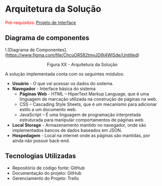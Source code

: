 # Arquitetura da Solução

<span style="color:red">Pré-requisitos: <a href="3-Projeto de Interface.md"> Projeto de Interface</a></span>

## Diagrama de componentes

!.[Diagrama de Componentes].(https://www.figma.com/file/ChcuOR582tmvJD6t4WlSde/Untitled)
<center>Figura XX - Arquitetura da Solução</center>

A solução implementada conta com os seguintes módulos:

- **Usuário** - O que vai acessar os dados do sistema.
- **Navegador** - Interface básica do sistema  
  - **Páginas Web** - HTML – HiperText Markup Language, que é uma linguagem de marcação utilizada na construção de páginas na web.
   - CSS – Cascading Style Sheets, que é um mecanismo para adicionar estilo a um documento web.
   - JavaScript – É uma linguagem de programação interpretada estruturada para manipular comportamentos de páginas web. 
- **Local Storage** - Armazenamento mantido no navegador, onde são implementados bancos de dados baseados em JSON.
- **Hospedagem** - Local na internet onde as páginas são mantidas, por ainda não possuir back-end.

## Tecnologias Utilizadas

- Repositório de código fonte: GitHub
- Documentação do projeto: GitHub
- Gerenciamento do Projeto: Trello

